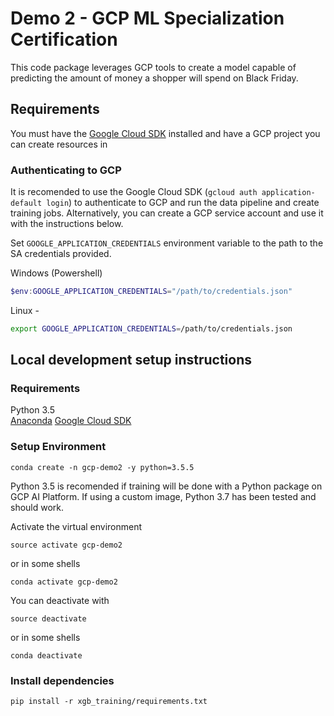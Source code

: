 # Demo 2 - GCP ML Specialization Certification

This code package leverages GCP tools to create a model capable of predicting the amount of money a shopper will spend on Black Friday.

## Requirements

You must have the [Google Cloud SDK](https://cloud.google.com/sdk/docs/quickstarts) installed and have a GCP project you can create resources in

### Authenticating to GCP

It is recomended to use the Google Cloud SDK (`gcloud auth application-default login`) to authenticate to GCP and run the data pipeline and create training jobs. Alternatively, you can create a GCP service account and use it with the instructions below.


Set `GOOGLE_APPLICATION_CREDENTIALS` environment variable to the path to the SA credentials provided.  

Windows (Powershell)
```powershell
$env:GOOGLE_APPLICATION_CREDENTIALS="/path/to/credentials.json"
```

Linux -
```bash
export GOOGLE_APPLICATION_CREDENTIALS=/path/to/credentials.json
```

## Local development setup instructions

### Requirements
Python 3.5  
[Anaconda](https://docs.anaconda.com/anaconda/install/)
[Google Cloud SDK](https://cloud.google.com/sdk/docs/quickstarts)

### Setup Environment
```
conda create -n gcp-demo2 -y python=3.5.5
```

Python 3.5 is recomended if training will be done with a Python package on GCP AI Platform. If using a custom image, Python 3.7 has been tested and should work.

Activate the virtual environment
```
source activate gcp-demo2
```
or in some shells
```
conda activate gcp-demo2
```
You can deactivate with
```
source deactivate
```
or in some shells
```
conda deactivate
```

### Install dependencies

```
pip install -r xgb_training/requirements.txt
```

